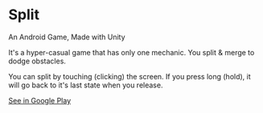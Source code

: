 # Split
An Android Game, Made with Unity

It's a hyper-casual game that has only one mechanic. You split & merge to dodge obstacles.

You can split by touching (clicking) the screen. If you press long (hold), it will go back to it's last state when you release.

<a href="https://play.google.com/store/apps/details?id=com.BerkinAkkaya.Split">See in Google Play</a>
